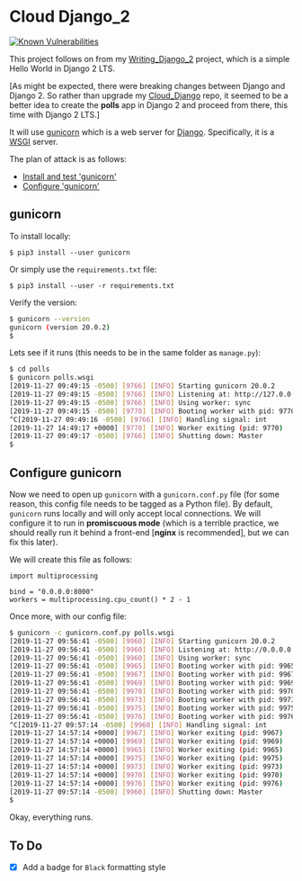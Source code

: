 # Cloud Django_2

[![Known Vulnerabilities](https://snyk.io/test/github/mramshaw/Cloud_Django_2/badge.svg?style=plastic&targetFile=requirements.txt)](https://snyk.io/test/github/mramshaw/Cloud_Django_2?style=plastic&targetFile=requirements.txt)

This project follows on from my [Writing_Django_2](https://github.com/mramshaw/Writing_Django_2) project, which is a simple Hello World in Django 2 LTS.

[As might be expected, there were breaking changes between Django and Django 2. So rather than upgrade my
 [Cloud_Django](https://github.com/mramshaw/Cloud_Django) repo, it seemed to be a better idea to create
 the __polls__ app in Django 2 and proceed from there, this time with Django 2 LTS.]

It will use [gunicorn](http://gunicorn.org/) which is a web server for [Django](https://docs.djangoproject.com/en/2.2/howto/deployment/wsgi/gunicorn/).
Specifically, it is a [WSGI](https://en.wikipedia.org/wiki/Web_Server_Gateway_Interface) server.

The plan of attack is as follows:

* [Install and test 'gunicorn'](#gunicorn)
* [Configure 'gunicorn'](#configure-gunicorn)

## gunicorn

To install locally:

    $ pip3 install --user gunicorn

Or simply use the `requirements.txt` file:

    $ pip3 install --user -r requirements.txt

Verify the version:

```bash
$ gunicorn --version
gunicorn (version 20.0.2)
$
```

Lets see if it runs (this needs to be in the same folder as `manage.py`):

```bash
$ cd polls
$ gunicorn polls.wsgi
[2019-11-27 09:49:15 -0500] [9766] [INFO] Starting gunicorn 20.0.2
[2019-11-27 09:49:15 -0500] [9766] [INFO] Listening at: http://127.0.0.1:8000 (9766)
[2019-11-27 09:49:15 -0500] [9766] [INFO] Using worker: sync
[2019-11-27 09:49:15 -0500] [9770] [INFO] Booting worker with pid: 9770
^C[2019-11-27 09:49:16 -0500] [9766] [INFO] Handling signal: int
[2019-11-27 14:49:17 +0000] [9770] [INFO] Worker exiting (pid: 9770)
[2019-11-27 09:49:17 -0500] [9766] [INFO] Shutting down: Master
$
```

## Configure gunicorn

Now we need to open up `gunicorn` with a `gunicorn.conf.py` file (for some reason,
this config file needs to be tagged as a Python file). By default, `gunicorn` runs
locally and will only accept local connections. We will configure it to run in
__promiscuous mode__ (which is a terrible practice, we should really run it behind
a front-end [__nginx__ is recommended], but we can fix this later).

We will create this file as follows:

```python3
import multiprocessing

bind = "0.0.0.0:8000"
workers = multiprocessing.cpu_count() * 2 - 1
```

Once more, with our config file:

```bash
$ gunicorn -c gunicorn.conf.py polls.wsgi
[2019-11-27 09:56:41 -0500] [9960] [INFO] Starting gunicorn 20.0.2
[2019-11-27 09:56:41 -0500] [9960] [INFO] Listening at: http://0.0.0.0:8000 (9960)
[2019-11-27 09:56:41 -0500] [9960] [INFO] Using worker: sync
[2019-11-27 09:56:41 -0500] [9965] [INFO] Booting worker with pid: 9965
[2019-11-27 09:56:41 -0500] [9967] [INFO] Booting worker with pid: 9967
[2019-11-27 09:56:41 -0500] [9969] [INFO] Booting worker with pid: 9969
[2019-11-27 09:56:41 -0500] [9970] [INFO] Booting worker with pid: 9970
[2019-11-27 09:56:41 -0500] [9973] [INFO] Booting worker with pid: 9973
[2019-11-27 09:56:41 -0500] [9975] [INFO] Booting worker with pid: 9975
[2019-11-27 09:56:41 -0500] [9976] [INFO] Booting worker with pid: 9976
^C[2019-11-27 09:57:14 -0500] [9960] [INFO] Handling signal: int
[2019-11-27 14:57:14 +0000] [9967] [INFO] Worker exiting (pid: 9967)
[2019-11-27 14:57:14 +0000] [9969] [INFO] Worker exiting (pid: 9969)
[2019-11-27 14:57:14 +0000] [9965] [INFO] Worker exiting (pid: 9965)
[2019-11-27 14:57:14 +0000] [9975] [INFO] Worker exiting (pid: 9975)
[2019-11-27 14:57:14 +0000] [9973] [INFO] Worker exiting (pid: 9973)
[2019-11-27 14:57:14 +0000] [9970] [INFO] Worker exiting (pid: 9970)
[2019-11-27 14:57:14 +0000] [9976] [INFO] Worker exiting (pid: 9976)
[2019-11-27 09:57:14 -0500] [9960] [INFO] Shutting down: Master
$
```

Okay, everything runs.

## To Do

- [x] Add a badge for `Black` formatting style
